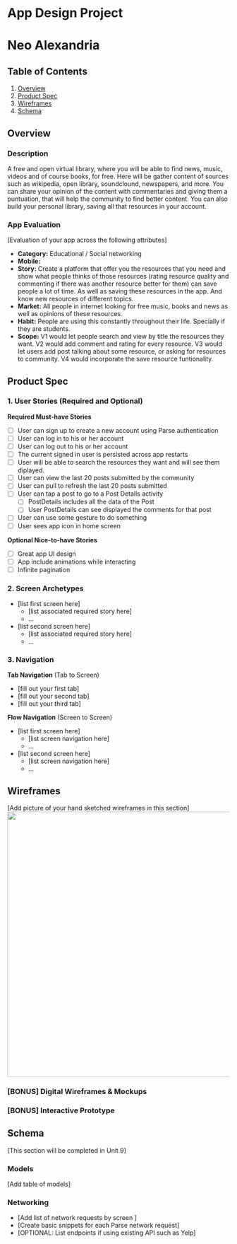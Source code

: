 App Design Project
===

# Neo Alexandria

## Table of Contents
1. [Overview](#Overview)
1. [Product Spec](#Product-Spec)
1. [Wireframes](#Wireframes)
2. [Schema](#Schema)

## Overview
### Description
A free and open virtual library, where you will be able to find news, music, videos and of course books, for free. Here will be gather content of sources such as wikipedia, open library, soundclound, newspapers, and more. You can share your opinion of the content with commentaries and giving them a puntuation, that will help the community to find better content. You can also build your personal library, saving all that resources in your account.

### App Evaluation
[Evaluation of your app across the following attributes]
- **Category:** Educational / Social networking
- **Mobile:** 
- **Story:** Create a platform that offer you the resources that you need and show what people thinks of those resources (rating resource quality and commenting if there was another resource better for them) can save people a lot of time. As well as saving these resources in the app. And know new resources of different topics.
- **Market:** All people in internet looking for free music, books and news as well as opinions of these resources.
- **Habit:** People are using this constantly throughout their life. Specially if they are students.
- **Scope:** V1 would let people search and view by title the resources they want. V2 would add comment and rating for every resource. V3 would let users add post talking about some resource, or asking for resources to community. V4 would incorporate the save resource funtionality. 

## Product Spec

### 1. User Stories (Required and Optional)

**Required Must-have Stories**
* [ ] User can sign up to create a new account using Parse authentication
* [ ] User can log in to his or her account
* [ ] User can log out to his or her account
* [ ] The current signed in user is persisted across app restarts
* [ ] User will be able to search the resources they want and will see them diplayed.
* [ ] User can view the last 20 posts submitted by the community
* [ ] User can pull to refresh the last 20 posts submitted
* [ ] User can tap a post to go to a Post Details activity
  * [ ] PostDetails includes all the data of the Post
  * [ ] User PostDetails can see displayed the comments for that post
* [ ] User can use some gesture to do something
* [ ] User sees app icon in home screen

**Optional Nice-to-have Stories**

* [ ] Great app UI design
* [ ] App include animations while interacting
* [ ] Infinite pagination

### 2. Screen Archetypes

* [list first screen here]
   * [list associated required story here]
   * ...
* [list second screen here]
   * [list associated required story here]
   * ...

### 3. Navigation

**Tab Navigation** (Tab to Screen)

* [fill out your first tab]
* [fill out your second tab]
* [fill out your third tab]

**Flow Navigation** (Screen to Screen)

* [list first screen here]
   * [list screen navigation here]
   * ...
* [list second screen here]
   * [list screen navigation here]
   * ...

## Wireframes
[Add picture of your hand sketched wireframes in this section]
<img src="YOUR_WIREFRAME_IMAGE_URL" width=600>

### [BONUS] Digital Wireframes & Mockups

### [BONUS] Interactive Prototype

## Schema 
[This section will be completed in Unit 9]
### Models
[Add table of models]
### Networking
- [Add list of network requests by screen ]
- [Create basic snippets for each Parse network request]
- [OPTIONAL: List endpoints if using existing API such as Yelp]
